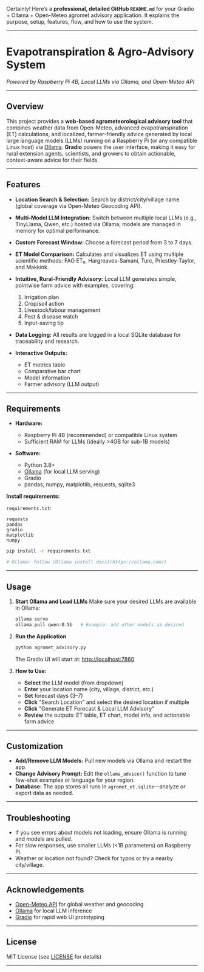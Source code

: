 Certainly! Here’s a **professional, detailed GitHub `README.md`** for your Gradio + Ollama + Open-Meteo agromet advisory application.
It explains the purpose, setup, features, flow, and how to use the system.

---

# Evapotranspiration & Agro-Advisory System

*Powered by Raspberry Pi 4B, Local LLMs via Ollama, and Open-Meteo API*

---

## Overview

This project provides a **web-based agrometeorological advisory tool** that combines weather data from Open-Meteo, advanced evapotranspiration (ET) calculations, and localized, farmer-friendly advice generated by local large language models (LLMs) running on a Raspberry Pi (or any compatible Linux host) via [Ollama](https://ollama.com/).
**Gradio** powers the user interface, making it easy for rural extension agents, scientists, and growers to obtain actionable, context-aware advice for their fields.

---

## Features

* **Location Search & Selection:**
  Search by district/city/village name (global coverage via Open-Meteo Geocoding API).
* **Multi-Model LLM Integration:**
  Switch between multiple local LLMs (e.g., TinyLlama, Qwen, etc.) hosted via Ollama; models are managed in memory for optimal performance.
* **Custom Forecast Window:**
  Choose a forecast period from 3 to 7 days.
* **ET Model Comparison:**
  Calculates and visualizes ET using multiple scientific methods: FAO ET₀, Hargreaves-Samani, Turc, Priestley-Taylor, and Makkink.
* **Intuitive, Rural-Friendly Advisory:**
  Local LLM generates simple, pointwise farm advice with examples, covering:

  1. Irrigation plan
  2. Crop/soil action
  3. Livestock/labour management
  4. Pest & disease watch
  5. Input-saving tip
* **Data Logging:**
  All results are logged in a local SQLite database for traceability and research.
* **Interactive Outputs:**

  * ET metrics table
  * Comparative bar chart
  * Model information
  * Farmer advisory (LLM output)

---

## Requirements

* **Hardware:**

  * Raspberry Pi 4B (recommended) or compatible Linux system
  * Sufficient RAM for LLMs (ideally >4GB for sub-1B models)
* **Software:**

  * Python 3.8+
  * [Ollama](https://ollama.com/) (for local LLM serving)
  * Gradio
  * pandas, numpy, matplotlib, requests, sqlite3

**Install requirements:**

`requirements.txt`:

```
requests
pandas
gradio
matplotlib
numpy
```

```bash
pip install -r requirements.txt
```

```bash
# Ollama: follow [Ollama install docs](https://ollama.com/)
```

---

## Usage

1. **Start Ollama and Load LLMs**
   Make sure your desired LLMs are available in Ollama:

   ```bash
   ollama serve
   ollama pull qwen:0.5b   # Example: add other models as desired
   ```

2. **Run the Application**

   ```bash
   python agromet_advisory.py
   ```

   The Gradio UI will start at:
   [http://localhost:7860](http://localhost:7860)

3. **How to Use:**

   * **Select** the LLM model (from dropdown)
   * **Enter** your location name (city, village, district, etc.)
   * **Set** forecast days (3–7)
   * **Click** "Search Location" and select the desired location if multiple
   * **Click** "Generate ET Forecast & Local LLM Advisory"
   * **Review** the outputs: ET table, ET chart, model info, and actionable farm advice

---

## Customization

* **Add/Remove LLM Models:**
  Pull new models via Ollama and restart the app.
* **Change Advisory Prompt:**
  Edit the `ollama_advice()` function to tune few-shot examples or language for your region.
* **Database:**
  The app stores all runs in `agromet_et.sqlite`—analyze or export data as needed.

---

## Troubleshooting

* If you see errors about models not loading, ensure Ollama is running and models are pulled.
* For slow responses, use smaller LLMs (<1B parameters) on Raspberry Pi.
* Weather or location not found? Check for typos or try a nearby city/village.

---

## Acknowledgements

* [Open-Meteo API](https://open-meteo.com/) for global weather and geocoding
* [Ollama](https://ollama.com/) for local LLM inference
* [Gradio](https://gradio.app/) for rapid web UI prototyping

---

## License

MIT License (see [LICENSE](LICENSE) for details)

---
